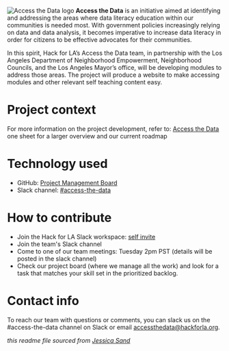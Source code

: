 ![Access the Data logo](https://www.hackforla.org/assets/images/projects/access-the-data.png)
**Access the Data** is an initiative aimed at identifying and addressing the areas where data literacy education within our communities is needed most. With government policies increasingly relying on data and data analysis, it becomes imperative to increase data literacy in order for citizens to be effective advocates for their communities. 

In this spirit, Hack for LA’s Access the Data team, in partnership with the Los Angeles Department of Neighborhood Empowerment, Neighborhood Councils, and the Los Angeles Mayor’s office, will be developing modules to address those areas. The project will produce a website to make accessing modules and other relevant self teaching content easy.

# Project context

For more information on the project development, refer to: [Access the Data](https://github.com/hackforla/product-management/blob/master/project-one-sheets/Access-the-Data-One-Sheet.pdf)  one sheet for a larger overview and our current roadmap

# Technology used

- GitHub: [Project Management Board](https://github.com/hackforla/access-the-data/projects/1)
- Slack channel: [#access-the-data](https://hackforla.slack.com/archives/C01L2ANCG6M)

# How to contribute
- Join the Hack for LA Slack workspace: [self invite](https://hackforla.org/slack)
- Join the team's Slack channel
- Come to one of our team meetings: Tuesday 2pm PST (details will be posted in the slack channel)
- Check our project board (where we manage all the work) and look for a task that matches your skill set in the prioritized backlog.

# Contact info

To reach our team with questions or comments, you can slack us on the #access-the-data channel on Slack or email accessthedata@hackforla.org.

*this readme file sourced from [Jessica Sand](http://jessicasand.com/other-stuff/just-enough-docs/)*
